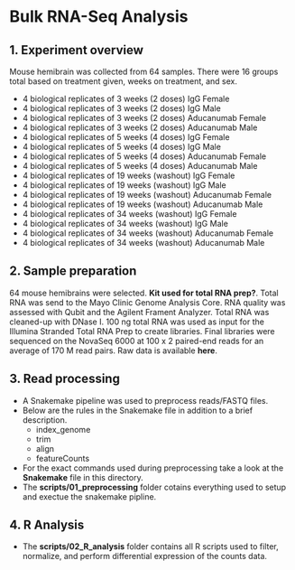 # Bulk RNA-Seq Analysis
## 1. Experiment overview
Mouse hemibrain was collected from 64 samples. There were 16 groups total based on treatment given, weeks on treatment, and sex.
- 4 biological replicates of 3 weeks (2 doses) IgG Female
- 4 biological replicates of 3 weeks (2 doses) IgG Male
- 4 biological replicates of 3 weeks (2 doses) Aducanumab Female
- 4 biological replicates of 3 weeks (2 doses) Aducanumab Male
- 4 biological replicates of 5 weeks (4 doses) IgG Female
- 4 biological replicates of 5 weeks (4 doses) IgG Male
- 4 biological replicates of 5 weeks (4 doses) Aducanumab Female
- 4 biological replicates of 5 weeks (4 doses) Aducanumab Male
- 4 biological replicates of 19 weeks (washout) IgG Female
- 4 biological replicates of 19 weeks (washout) IgG Male
- 4 biological replicates of 19 weeks (washout) Aducanumab Female
- 4 biological replicates of 19 weeks (washout) Aducanumab Male
- 4 biological replicates of 34 weeks (washout) IgG Female
- 4 biological replicates of 34 weeks (washout) IgG Male
- 4 biological replicates of 34 weeks (washout) Aducanumab Female
- 4 biological replicates of 34 weeks (washout) Aducanumab Male
## 2. Sample preparation
64 mouse hemibrains were selected. **Kit used for total RNA prep?**. Total RNA was send to the Mayo Clinic Genome Analysis Core. RNA quality was assessed with Qubit and the Agilent Frament Analyzer. Total RNA was cleaned-up with DNase I. 100 ng total RNA was used as input for the Illumina Stranded Total RNA Prep to create libraries. Final libraries were sequenced on the NovaSeq 6000 at 100 x 2 paired-end reads for an average of 170 M read pairs. Raw data is available **here**.
## 3. Read processing
- A Snakemake pipeline was used to preprocess reads/FASTQ files.
- Below are the rules in the Snakemake file in addition to a brief description.
  - index_genome
  - trim
  - align
  - featureCounts
- For the exact commands used during preprocessing take a look at the **Snakemake** file in this directory. 
- The **scripts/01_preprocessing** folder cotains everything used to setup and exectue the snakemake pipline.
## 4. R Analysis
- The **scripts/02_R_analysis** folder contains all R scripts used to filter, normalize, and perform differential expression of the counts data.
